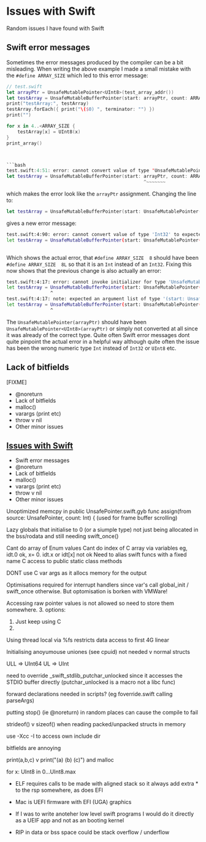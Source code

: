 # Issues with Swift

Random issues I have found with Swift


## Swift error messages

Sometimes the error messages produced by the compiler can be a bit misleading.
When writing the above example I made a small mistake with the `#define ARRAY_SIZE`
which led to this error message:

```swift
// test.swift
let arrayPtr = UnsafeMutablePointer<UInt8>(test_array_addr())
let testArray = UnsafeMutableBufferPointer(start: arrayPtr, count: ARRAY_SIZE)
print("testArray:", testArray)
testArray.forEach({ print("\($0) ", terminator: "") })
print("")

for x in 4..<ARRAY_SIZE {
    testArray[x] = UInt8(x)
}
print_array()



```bash
test.swift:4:51: error: cannot convert value of type 'UnsafeMutablePointer<UInt8>' to expected argument type 'UnsafeMutablePointer<_>'
let testArray = UnsafeMutableBufferPointer(start: arrayPtr, count: ARRAY_SIZE)
                                                  ^~~~~~~~
```

which makes the error look like the `arrayPtr` assignment. Changing the line to:

```swift
let testArray = UnsafeMutableBufferPointer(start: UnsafeMutablePointer(arrayPtr), count: ARRAY_SIZE)
```

gives a new error message:

```bash
test.swift:4:90: error: cannot convert value of type 'Int32' to expected argument type 'Int'
let testArray = UnsafeMutableBufferPointer(start: UnsafeMutablePointer(arrayPtr), count: ARRAY_SIZE)
                                                                                         ^~~~~~~~~~
```

Which shows the actual error, that `#define ARRAY_SIZE  8` should have been
`#define ARRAY_SIZE  8L` so that it is an `Int` instead of an `Int32`. Fixing
this now shows that the previous change is also actually an error:

```bash
test.swift:4:17: error: cannot invoke initializer for type 'UnsafeMutableBufferPointer<_>' with an argument list of type '(start: UnsafeMutablePointer<_>, count: Int)'
let testArray = UnsafeMutableBufferPointer(start: UnsafeMutablePointer(arrayPtr), count: ARRAY_SIZE)
                ^
test.swift:4:17: note: expected an argument list of type '(start: UnsafeMutablePointer<Element>, count: Int)'
let testArray = UnsafeMutableBufferPointer(start: UnsafeMutablePointer(arrayPtr), count: ARRAY_SIZE)
                ^
```

The `UnsafeMutablePointer(arrayPtr)` should have been `UnsafeMutablePointer<UInt8>(arrayPtr)`
or simply not converted at all since it was already of the correct type. Quite
often Swift error messages dont quite pinpoint the actual error in a helpful way
although quite often the issue has been the wrong numeric type `Int` instead of
`Int32` or `UInt8` etc.


## Lack of bitfields
[FIXME]
- @noreturn
- Lack of bitfields
- malloc()
- varargs (print etc)
- throw v nil
- Other minor issues



## [Issues with Swift](swift-issues.md)
- Swift error messages
- @noreturn
- Lack of bitfields
- malloc()
- varargs (print etc)
- throw v nil
- Other minor issues


Unoptimized memcpy in public UnsafePointer.swift.gyb
func assign(from source: UnsafePointer<Pointee>, count: Int) {
(used for frame buffer scrolling)

Lazy globals that initialise to 0 (or a siumple type) not just being
allocated in the bss/rodata and still needing swift_once()

Cant do array of Enum values
Cant do index of C array via variables eg, idt.0 ok, x= 0. idt.x or idt[x] not ok
Need to alias swift funcs with a fixed name
C access to public static class methods



DONT use C var args as it allocs memory for the output

Optimisations required for interrupt handlers since var's
call global_init / swift_once otherwise. But optomisation
is borken with VMWare!


Accessing raw pointer values is not allowed so need to
store them somewhere. 3. options:

1. Just keep using C
2.


Using thread local via %fs restricts data access to first 4G
linear

Initialising anoyumouse uniones (see cpuid) not needed v
normal structs


ULL => UInt64
UL => UInt


need to override _swift_stdlib_putchar_unlocked since it accesses the
STDIO buffer directly (putchar_unlocked is a macro not a libc func)


forward declarations needed in scripts? (eg foverride.swift calling parseArgs)

putting stop() (ie @noreturn) in random places can cause the compile to fail


strideof() v sizeof() when reading packed/unpacked structs in memory

use -Xcc -I<includeidr> to access own include dir

bitfields are annoying

print(a,b,c) v print("\(a) \(b) \(c)") and malloc

for x: UInt8 in 0...UInt8.max


- ELF requires calls to be made with aligned stack so it always add extra * to the rsp somewhere, as does EFI
- Mac is UEFI firmware with EFI (UGA) graphics


- If I was to write anoteher low level swift programs I would do it directly as a UEIF app and not as an booting kernel


- RIP in data or bss space could be stack overflow / underflow
